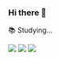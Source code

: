 ### Hi there 👋

📚 Studying...
<div align="left">
	<img src="https://img.shields.io/badge/C++-00599C?style=flat&logo=cplusplus&logoColor=white" />
	<img src="https://img.shields.io/badge/Unreal-Engine-0E1128?style=flat&logo=Unreal-Engine&logoColor=black" />
	<img src="https://img.shields.io/badge/Spring-6DB33F?style=flat&logo=Spring&logoColor=black" />
</div>

